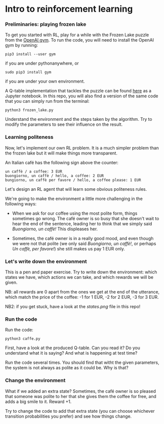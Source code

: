 # Intro to reinforcement learning

### Preliminaries: playing frozen lake

To get you started with RL, play for a while with the Frozen Lake puzzle from the [OpenAI gym](https://gym.openai.com/envs/FrozenLake-v0/). To run the code, you will need to install the OpenAI gym by running:

`pip3 install --user gym`

if you are under pythonanywhere, or

`sudo pip3 install gym`

if you are under your own environment.

A Q-table implementation that tackles the puzzle can be found [here](https://github.com/simoninithomas/Deep_reinforcement_learning_Course/blob/master/Q_Learning_with_FrozenLakev2.ipynb) as a Jupyter notebook. In this repo, you will also find a version of the same code that you can simply run from the terminal:

`python3 frozen_lake.py`

Understand the environment and the steps taken by the algorithm. Try to modify the parameters to see their influence on the result.


### Learning politeness

Now, let's implement our own RL problem. It is a much simpler problem than the frozen lake but it will make things more transparent.

An Italian café has the following sign above the counter:

```
un caffè / a coffee: 3 EUR
buongiorno, un caffè / hello, a coffee: 2 EUR
bungiorno, un caffè per favore / hello, a coffee please: 1 EUR
```

Let's design an RL agent that will learn some obvious politeness rules.

We're going to make the environment a little more challenging in the following ways:

* When we ask for our coffee using the most polite form, things sometimes go wrong. The café owner is so busy that she doesn't wait to hear the end of the sentence, leading her to think that we simply said *Buongiorno, un caffè!* This displeases her.

* Sometimes, the café owner is in a really good mood, and even though we were not that polite (we only said *Buongiorno, un caffè!*, or perhaps *Un caffè, per favore!*) she still makes us pay 1 EUR only.


### Let's write down the environment

This is a pen and paper exercise. Try to write down the environment: which states we have, which actions we can take, and which rewards we will be given. 

NB: all rewards are 0 apart from the ones we get at the end of the utterance, which match the price of the coffee: -1 for 1 EUR, -2 for 2 EUR, -3 for 3 EUR.

NB2: if you get stuck, have a look at the *states.png* file in this repo!


### Run the code

Run the code:

`python3 caffe.py`

First, have a look at the produced Q-table. Can you read it? Do you understand what it is saying? And what is happening at test time?

Run the code several times. You should find that witht the given parameters, the system is not always as polite as it could be. Why is that?



### Change the environment

What if we added an extra state? Sometimes, the café owner is so pleased that someone was polite to her that she gives them the coffee for free, and adds a big smile to it. Reward +1.

Try to change the code to add that extra state (you can choose whichever transition probabilities you prefer) and see how things change.
